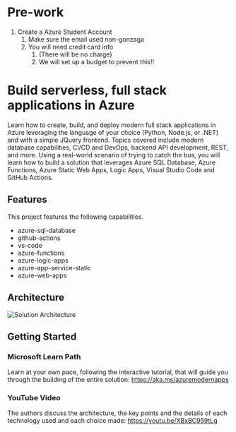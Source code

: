 # Pre-work
1. Create a Azure Student Account
    1. Make sure the email used non-gonzaga
    1. You will need credit card info
        1. (There will be no charge)
        1. We will set up a budget to prevent this!!

# Build serverless, full stack applications in Azure

Learn how to create, build, and deploy modern full stack applications in Azure leveraging the language of your choice (Python, Node.js, or .NET) and with a simple JQuery frontend. Topics covered include modern database capabilities, CI/CD and DevOps, backend API development, REST, and more. Using a real-world scenario of trying to catch the bus, you will learn how to build a solution that leverages Azure SQL Database, Azure Functions, Azure Static Web Apps, Logic Apps, Visual Studio Code and GitHub Actions.

## Features

This project features the following capabilities.

- azure-sql-database
- github-actions
- vs-code
- azure-functions
- azure-logic-apps
- azure-app-service-static
- azure-web-apps

## Architecture

![Solution Architecture](./documents/catch-the-bus-architecture.svg)

## Getting Started

### Microsoft Learn Path

Learn  at your own pace, following the interactive tutorial, that will guide you through the building of the entire solution: https://aka.ms/azuremodernapps 

### YouTube Video

The authors discuss the architecture, the key points and the details of each technology used and each choice made: https://youtu.be/XBxBC959tLg
